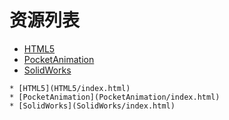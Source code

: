 
# 资源列表
* [HTML5](HTML5/index.html)
* [PocketAnimation](PocketAnimation/index.html)
* [SolidWorks](SolidWorks/index.html)


```mind:height=300,title=内容概要,color
* [HTML5](HTML5/index.html)
* [PocketAnimation](PocketAnimation/index.html)
* [SolidWorks](SolidWorks/index.html)
```
